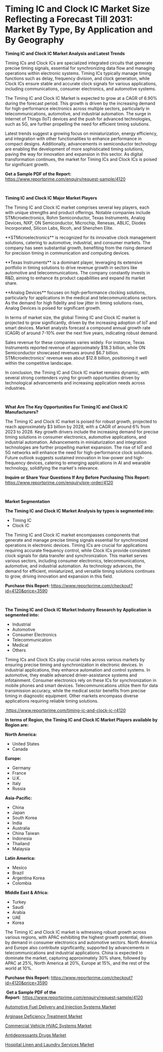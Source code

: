 <p><h1>Timing IC and Clock IC Market Size Reflecting a Forecast Till 2031: Market By Type, By Application and By Geography</h1></p><p><strong>Timing IC and Clock IC Market Analysis and Latest Trends</strong></p>
<p><p>Timing ICs and Clock ICs are specialized integrated circuits that generate precise timing signals, essential for synchronizing data flow and managing operations within electronic systems. Timing ICs typically manage timing functions such as delay, frequency division, and clock generation, while Clock ICs ensure stable and accurate clock signals for various applications, including communications, consumer electronics, and automotive systems.</p><p>The Timing IC and Clock IC Market is expected to grow at a CAGR of 6.90% during the forecast period. This growth is driven by the increasing demand for high-performance electronics across multiple sectors, particularly in telecommunications, automotive, and industrial automation. The surge in Internet of Things (IoT) devices and the push for advanced technologies, such as 5G, are further propelling the need for efficient timing solutions. </p><p>Latest trends suggest a growing focus on miniaturization, energy efficiency, and integration with other functionalities to enhance performance in compact designs. Additionally, advancements in semiconductor technology are enabling the development of more sophisticated timing solutions, paving the way for innovation and expansion in this sector. As digital transformation continues, the market for Timing ICs and Clock ICs is poised for significant growth.</p></p>
<p><strong>Get a Sample PDF of the Report:&nbsp;</strong> <a href="https://www.reportprime.com/enquiry/request-sample/4120">https://www.reportprime.com/enquiry/request-sample/4120</a></p>
<p>&nbsp;</p>
<p><strong>Timing IC and Clock IC Major Market Players</strong></p>
<p><p>The Timing IC and Clock IC market comprises several key players, each with unique strengths and product offerings. Notable companies include STMicroelectronics, Rohm Semiconductor, Texas Instruments, Analog Devices, NXP, ON Semiconductor, Microchip, Renesas, ABLIC, Diodes Incorporated, Silicon Labs, Ricoh, and Shenzhen Elite. </p><p>**STMicroelectronics** is recognized for its innovative clock management solutions, catering to automotive, industrial, and consumer markets. The company has seen substantial growth, benefiting from the rising demand for precision timing in communication and computing devices. </p><p>**Texas Instruments** is a dominant player, leveraging its extensive portfolio in timing solutions to drive revenue growth in sectors like automotive and telecommunications. The company constantly invests in R&D, aiming to enhance its product capabilities and expand its market share.</p><p>**Analog Devices** focuses on high-performance clocking solutions, particularly for applications in the medical and telecommunications sectors. As the demand for high fidelity and low jitter in timing solutions rises, Analog Devices is poised for significant growth.</p><p>In terms of market size, the global Timing IC and Clock IC market is projected to grow significantly, driven by the increasing adoption of IoT and smart devices. Market analysts forecast a compound annual growth rate (CAGR) of around 7-10% over the next five years, indicating robust demand.</p><p>Sales revenue for these companies varies widely. For instance, Texas Instruments reported revenue of approximately $18.3 billion, while ON Semiconductor showcased revenues around $6.7 billion. STMicroelectronics' revenue was about $12.8 billion, positioning it well within the competitive landscape. </p><p>In conclusion, the Timing IC and Clock IC market remains dynamic, with several strong contenders vying for growth opportunities driven by technological advancements and increasing application needs across industries.</p></p>
<p>&nbsp;</p>
<p><strong>What Are The Key Opportunities For Timing IC and Clock IC Manufacturers?</strong></p>
<p><p>The Timing IC and Clock IC market is poised for robust growth, projected to reach approximately $3 billion by 2028, with a CAGR of around 6% from 2023 to 2028. Key growth drivers include the increasing demand for precise timing solutions in consumer electronics, automotive applications, and industrial automation. Advancements in miniaturization and integration technologies are further propelling market expansion. The rise of IoT and 5G networks will enhance the need for high-performance clock solutions. Future outlook suggests sustained innovation in low-power and high-frequency devices, catering to emerging applications in AI and wearable technology, solidifying the market's relevance.</p></p>
<p><strong>Inquire or Share Your Questions If Any Before Purchasing This Report:</strong> <a href="https://www.reportprime.com/enquiry/pre-order/4120">https://www.reportprime.com/enquiry/pre-order/4120</a></p>
<p>&nbsp;</p>
<p><strong>Market Segmentation</strong></p>
<p><strong>The Timing IC and Clock IC Market Analysis by types is segmented into:</strong></p>
<p><ul><li>Timing IC</li><li>Clock IC</li></ul></p>
<p><p>The Timing IC and Clock IC market encompasses components that generate and manage precise timing signals essential for synchronized operations in electronic devices. Timing ICs are crucial for applications requiring accurate frequency control, while Clock ICs provide consistent clock signals for data transfer and synchronization. This market serves various sectors, including consumer electronics, telecommunications, automotive, and industrial automation. As technology advances, the demand for efficient, miniaturized, and versatile timing solutions continues to grow, driving innovation and expansion in this field.</p></p>
<p><strong>Purchase this Report:&nbsp;</strong><a href="https://www.reportprime.com/checkout?id=4120&price=3590">https://www.reportprime.com/checkout?id=4120&price=3590</a></p>
<p>&nbsp;</p>
<p><strong>The Timing IC and Clock IC Market Industry Research by Application is segmented into:</strong></p>
<p><ul><li>Industrial</li><li>Automotive</li><li>Consumer Electronics</li><li>Telecommunication</li><li>Medical</li><li>Others</li></ul></p>
<p><p>Timing ICs and Clock ICs play crucial roles across various markets by ensuring precise timing and synchronization in electronic devices. In industrial applications, they enhance automation and control systems. In automotive, they enable advanced driver-assistance systems and infotainment. Consumer electronics rely on these ICs for synchronization in mobile phones and smart devices. Telecommunications utilize them for data transmission accuracy, while the medical sector benefits from precise timing in diagnostic equipment. Other markets encompass diverse applications requiring reliable timing solutions.</p></p>
<p><a href="https://www.reportprime.com/timing-ic-and-clock-ic-r4120">&nbsp;https://www.reportprime.com/timing-ic-and-clock-ic-r4120</a></p>
<p><strong>In terms of Region, the Timing IC and Clock IC Market Players available by Region are:</strong></p>
<p>
    <p> <strong> North America: </strong>
        <ul>
            <li>United States</li>
            <li>Canada</li>
        </ul>
        </p> 
    <p> <strong> Europe: </strong>
        <ul>
            <li>Germany</li>
            <li>France</li>
            <li>U.K.</li>
            <li>Italy</li>
            <li>Russia</li>
        </ul>
        </p> 
    <p> <strong> Asia-Pacific: </strong>
        <ul>
            <li>China</li>
            <li>Japan</li>
            <li>South Korea</li>
            <li>India</li>
            <li>Australia</li>
            <li>China Taiwan</li>
            <li>Indonesia</li>
            <li>Thailand</li>
            <li>Malaysia</li>
        </ul>
        </p> 
    <p> <strong> Latin America: </strong>
        <ul>
            <li>Mexico</li>
            <li>Brazil</li>
            <li>Argentina Korea</li>
            <li>Colombia</li>
        </ul>
        </p> 
    <p> <strong> Middle East & Africa: </strong>
        <ul>
            <li>Turkey</li>
            <li>Saudi</li>
            <li>Arabia</li>
            <li>UAE</li>
            <li>Korea</li>
        </ul>
    </p>
    </p>
<p><p>The Timing IC and Clock IC market is witnessing robust growth across various regions, with APAC exhibiting the highest growth potential, driven by demand in consumer electronics and automotive sectors. North America and Europe also contribute significantly, supported by advancements in telecommunications and industrial applications. China is expected to dominate the market, capturing approximately 30% share, followed by APAC at 25%, North America at 20%, Europe at 15%, and the rest of the world at 10%.</p></p>
<p><strong>Purchase this Report: </strong><a href="https://www.reportprime.com/checkout?id=4120&price=3590">https://www.reportprime.com/checkout?id=4120&price=3590</a></p>
<p>&nbsp;<strong>Get a Sample PDF of the Report:&nbsp;&nbsp;</strong><a href="https://www.reportprime.com/enquiry/request-sample/4120">https://www.reportprime.com/enquiry/request-sample/4120</a></p>
<p><strong></strong></p>
<p><p><a href="https://issuu.com/reportprime-2/docs/automotive-fuel-delivery-and-inject_0b4f6d57bb92fe">Automotive Fuel Delivery and Injection Systems Market</a></p><p><a href="https://www.linkedin.com/pulse/how-arginase-deficiency-treatment-market-evolved-key-trends-ys9be?trackingId=BsLbYT9xQe%2BRByG%2BWf7umA%3D%3D">Arginase Deficiency Treatment Market</a></p><p><a href="https://issuu.com/reportprime-2/docs/commercial-vehicle-hvac-systems-mar_3db2ae00cbbc1e">Commercial Vehicle HVAC Systems Market</a></p><p><a href="https://www.linkedin.com/pulse/role-antidepressants-drugs-market-applications-hospitalsclinicsothers-zdcae?trackingId=83qdg5u8ShCpcjqElwuJFg%3D%3D">Antidepressants Drugs Market</a></p><p><a href="https://www.linkedin.com/pulse/hospital-linen-laundry-services-market-global-trends-forecast-elcae?trackingId=qhjcthPDRnaGM%2BidZt6a7w%3D%3D">Hospital Linen and Laundry Services Market</a></p></p>